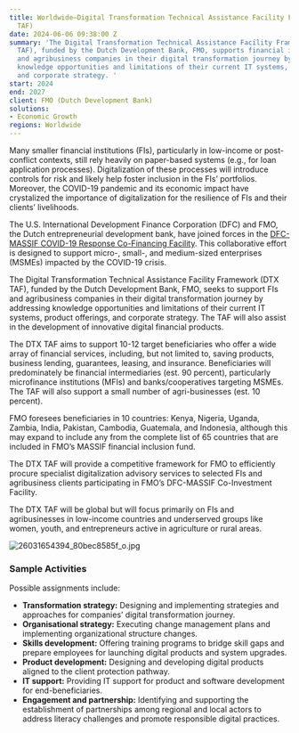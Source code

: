 ```yaml
---
title: Worldwide—Digital Transformation Technical Assistance Facility Framework (DTX
  TAF)
date: 2024-06-06 09:38:00 Z
summary: 'The Digital Transformation Technical Assistance Facility Framework (DTX
  TAF), funded by the Dutch Development Bank, FMO, supports financial institutions
  and agribusiness companies in their digital transformation journey by addressing
  knowledge opportunities and limitations of their current IT systems, product offerings,
  and corporate strategy. '
start: 2024
end: 2027
client: FMO (Dutch Development Bank)
solutions:
- Economic Growth
regions: Worldwide
---
```


Many smaller financial institutions (FIs), particularly in low-income or post-conflict contexts, still rely heavily on paper-based systems (e.g., for loan application processes). Digitalization of these processes will introduce controls for risk and likely help foster inclusion in the FIs’ portfolios. Moreover, the COVID-19 pandemic and its economic impact have crystalized the importance of digitalization for the resilience of FIs and their clients’ livelihoods.

The U.S. International Development Finance Corporation (DFC) and FMO, the Dutch entrepreneurial development bank, have joined forces in the [DFC-MASSIF COVID-19 Response Co-Financing Facility](https://www.fmo.nl/news-detail/973ab3bf-c499-4d53-8c8b-b40a96640e62/dfc-and-fmo-launch-75-million-co-financing-facility-to-boost-covid-19-response-in-developing-countries). This collaborative effort is designed to support micro-, small-, and medium-sized enterprises (MSMEs) impacted by the COVID-19 crisis.

The Digital Transformation Technical Assistance Facility Framework (DTX TAF), funded by the Dutch Development Bank, FMO, seeks to support FIs and agribusiness companies in their digital transformation journey by addressing knowledge opportunities and limitations of their current IT systems, product offerings, and corporate strategy. The TAF will also assist in the development of innovative digital financial products.

The DTX TAF aims to support 10-12 target beneficiaries who offer a wide array of financial services, including, but not limited to, saving products, business lending, guarantees, leasing, and insurance. Beneficiaries will predominately be financial intermediaries (est. 90 percent), particularly microfinance institutions (MFIs) and banks/cooperatives targeting MSMEs. The TAF will also support a small number of agri-businesses (est. 10 percent).

FMO foresees beneficiaries in 10 countries: Kenya, Nigeria, Uganda, Zambia, India, Pakistan, Cambodia, Guatemala, and Indonesia, although this may expand to include any from the complete list of 65 countries that are included in FMO’s MASSIF financial inclusion fund.

The DTX TAF will provide a competitive framework for FMO to efficiently procure specialist digitalization advisory services to selected FIs and agribusiness clients participating in FMO’s DFC-MASSIF Co-Investment Facility.

The DTX TAF will be global but will focus primarily on FIs and agribusinesses in low-income countries and underserved groups like women, youth, and entrepreneurs active in agriculture or rural areas.

![26031654394_80bec8585f_o.jpg](/uploads/26031654394_80bec8585f_o.jpg)

### Sample Activities

Possible assignments include:
* **Transformation strategy:** Designing and implementing strategies and approaches for companies’ digital transformation journey.
* **Organisational strategy:** Executing change management plans and implementing organizational structure changes.
* **Skills development:** Offering training programs to bridge skill gaps and prepare employees for launching digital products and system upgrades.
* **Product development:** Designing and developing digital products aligned to the client protection pathway.
* **IT support:** Providing IT support for product and software development for end-beneficiaries.
* **Engagement and partnership:** Identifying and supporting the establishment of partnerships among regional and local actors to address literacy challenges and promote responsible digital practices.